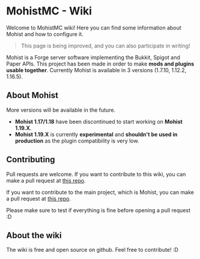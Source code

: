 # MohistMC - Wiki

Welcome to MohistMC wiki! Here you can find some information about Mohist and how to configure it.
> This page is being improved, and you can also participate in writing!

Mohist is a Forge server software implementing the Bukkit, Spigot and Paper APIs. This project has been made in order to make **mods and plugins usable together**. Currently Mohist is available in 3 versions (1.7.10, 1.12.2, 1.16.5).

## About Mohist
More versions will be available in the future.

- **Mohist 1.17/1.18** have been discontinued to start working on **Mohist 1.19.X**.
- **Mohist 1.19.X** is currently **experimental** and **shouldn't be used in production** as the plugin compatibility is very low.

## Contributing
Pull requests are welcome. If you want to contribute to this wiki, you can make a pull request at [this repo](https://github.com/MohistMC/MohistWiki/pulls).

If you want to contribute to the main project, which is Mohist, you can make a pull request at [this repo](https://github.com/MohistMC/Mohist/pulls).

Please make sure to test if everything is fine before opening a pull request :D

## About the wiki
The wiki is free and open source on github. Feel free to contribute! :D
